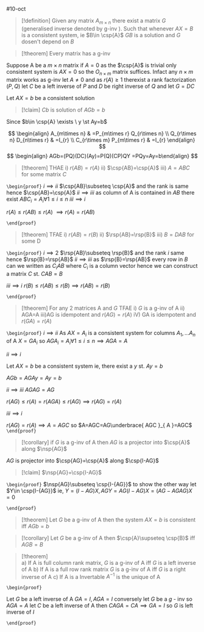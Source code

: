 
#10-oct



> [!definition] 
> Given any matrix $A_{m\times n}$  there exist a matrix $G$ (generalised inverse denoted by g-inv ). Such that whenever $AX=B$ is a consistent system, ie $B\in \csp{A}$
> $GB$ is a solution and $G$ dosen't depend on $B$ 

> [!theorem] 
> Every matrix has a g-inv 


Suppose A be a $m\times n$ matrix
if $A=0$ as the $\csp{A}$ is trivial only consistent system is $AX=0$ so the $O_{n\times m}$ matrix suffices. Infact any $n\times m$ matrix works as g-inv let $A\neq0$ and as $r(A)\geq1$ therexist a rank factorization $(P,Q)$  let $C$ be a left inverse of $P$ and $D$ be right inverse of $Q$  and let $G=DC$ 

Let $AX=b$ be a consistent solution 

> [!claim] 
> $Cb$ is solution of $AGb=b$ 

Since $b\in \csp{A} \exists \ y \st Ay=b$ 

$$
\begin{align}
	A_{m\times n}  & =P_{m\times r} Q_{r\times n}  \\
		 Q_{r\times n} D_{n\times r}  & =I_{r}  \\
	C_{r\times m} P_{m\times r}  & =I_{r} 
\end{align}
$$
$$
\begin{align}
AGb=(PQ)(DC)(Ay)=P(Q)(CP)QY
=PQy=Ay=b\end{align}
$$


> [!theorem] 
> THAE
> i) $r(AB)=r(A)$
> ii) $\csp{AB}=\csp{A}$
> iii) $A=ABC$ for some matrix $C$ 

`\begin{proof}` 
$i\implies ii$ 
$\csp{AB}\subseteq \csp{A}$ and the rank is same hence $\csp{AB}=\csp{A}$
$ii\implies iii$
as column of A is contained in $AB$ there exist
$ABC_{i}=A_{i} \forall 1\leq i\leq n$ 
$iii\implies i$

$r(A)\leq r(AB)\leq r(A)$
$\implies r(A)=r(AB)$

 `\end{proof}`
> [!theorem] 
> TFAE
> i) $r(AB)=r(B)$
> ii) $\rsp{AB}=\rsp{B}$
> iii) $B=DAB$ for some D

`\begin{proof}` 
$i\implies2$
$\rsp{AB}\subseteq \rsp{B}$ and the rank $i$ same hence $\rsp{B}=\rsp{AB}$
$ii\implies iii$
as $\rsp{B}=\rsp{AB}$ every row in $B$ can we written as $C_{i}AB$ where $C_i$ is a column vector hence we can construct a matrix $C$ st. $CAB=B$ 

$iii\implies i$
$r(B)\leq r(AB)\leq r(B)\implies r(AB)=r(B)$

 `\end{proof}`
> [!theorem] 
> For any 2 matrices A and $G$ TFAE
>i) $G$ is a g-inv of A
>ii) AGA=A
>iii)AG is idempotent and $r(AG)=r(A)$
>iV) GA is idempotent and $r(GA)=r(A)$

`\begin{proof}` 
$i\implies ii$
As $AX=A_{i}$ is a consistent system for columns $A_{1},\dots A_{n}$ of A $X=GA_{i}$
so $AGA_{i}=A_{i}\forall 1\leq i\leq n\implies AGA=A$ 

$ii\implies i$

Let $AX=b$ be a consistent system ie, there exist a $y$ st. $Ay=b$

$AGb=AGAy=Ay=b$

$ii\implies iii$
$AGAG=AG$ 

$r(AG)\leq r(A)=r(AGA)\leq r(AG)\implies r(AG)=r(A)$ 


$iii\implies i$ 

$r(AG)=r(A)\implies A=AGC$ 
so $A=AGC=AG\underbrace{ AGC }_{ A }=AGC$ 
 `\end{proof}`
> [!corollary] 
> if $G$ is a g-inv of A then $AG$ is a projector into $\csp{A}$ along $\nsp{AG}$ 

$AG$ is projector into $\csp{AG}=\csp{A}$ along $\csp{I-AG}$ 

> [!claim] 
> $\nsp{AG}=\csp{I-AG}$

`\begin{proof}` 
$\nsp{AG}\subseteq \csp{I-{AG}}$ 
to show the other way 
let $Y\in \csp{I-{AG}}$ ie, $Y=(I-AG)X,AGY=AG(I-AG)X=\left(AG-AGAG\right)X=0$

`\end{proof}`

> [!theorem] 
>  Let $G$ be a g-inv of A then the system $AX=b$ is consistent iff $AGb=b$ 


> [!corollary] 
> Let $G$ be a g-inv of A then $\csp{A}\supseteq \csp{B}$ iff $AGB=B$

> [!theorem]  
> a) If A is full column rank matrix, $G$ is a g-inv of A iff $G$ is a left inverse of A 
> b) If A is a full row rank matrix $G$ is a g-inv of A iff $G$ is a right inverse of A 
> c) If A is a Invertable $A^{-1}$ is the unique of A 

`\begin{proof}`

Let $G$ be a left inverse of A $GA=I, AGA=I$
conversely let $G$ be a $g$ - inv so $AGA=A$ let $C$ be a left inverse of A then $CAGA=CA\implies GA=I$ 
so $G$ is left inverse of $I$  

 `\end{proof}`
 